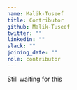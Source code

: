 ```yaml
---
name: Malik-Tuseef
title: Contributor
github: Malik-Tuseef
twitter: ""
linkedin: ""
slack: ""
joining_date: ""
role: contributor
---
```


Still waiting for this
